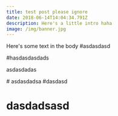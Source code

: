 ```yaml
---
title: test post please ignore
date: 2018-06-14T14:04:34.791Z
description: Here's a little intro haha
image: /img/banner.jpg
---
```

Here's some text in the body #asdasdasd

\#hasdasdasdads 

asdasdadas

\# asdasdadsa
#dasdasd
# dasdadsasd
